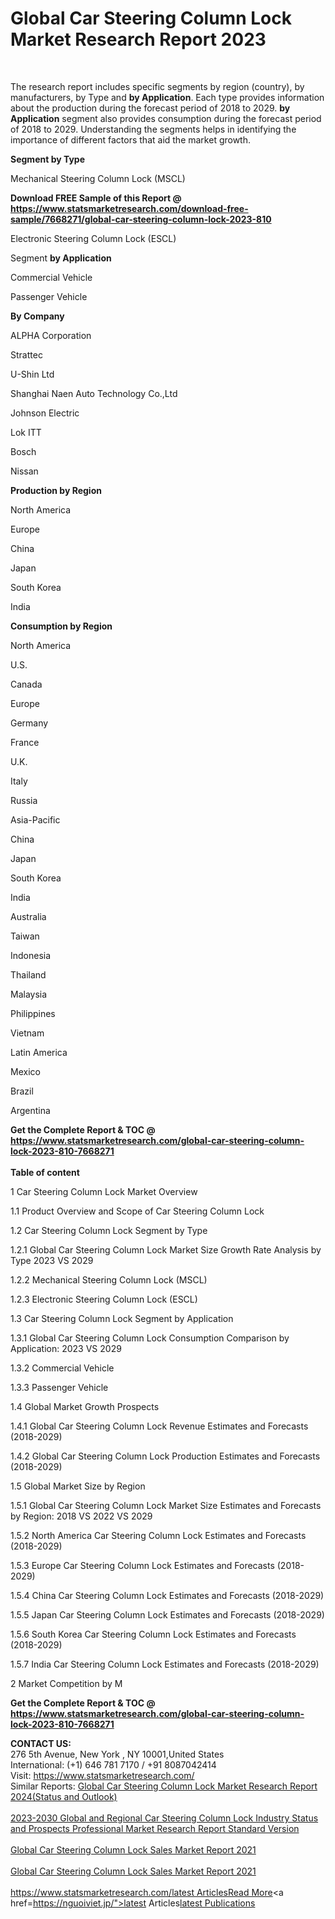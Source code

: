 <h1>Global Car Steering Column Lock Market Research Report 2023</h1><br/><p>The research report includes specific segments by region (country), by manufacturers, by Type and <strong>by Application</strong>. Each type provides information about the production during the forecast period of 2018 to 2029. <strong>by Application</strong> segment also provides consumption during the forecast period of 2018 to 2029. Understanding the segments helps in identifying the importance of different factors that aid the market growth.</p><p><strong>Segment by Type</strong></p><p>Mechanical Steering Column Lock (MSCL)</p><p><strong>Download FREE Sample of this Report @ <a href="https://www.statsmarketresearch.com/download-free-sample/7668271/global-car-steering-column-lock-2023-810">https://www.statsmarketresearch.com/download-free-sample/7668271/global-car-steering-column-lock-2023-810</a></strong></p><p>Electronic Steering Column Lock (ESCL)</p><p>Segment <strong>by Application</strong></p><p>Commercial Vehicle</p><p>Passenger Vehicle</p><p><strong>By Company</strong></p><p>ALPHA Corporation</p><p>Strattec</p><p>U-Shin Ltd</p><p>Shanghai Naen Auto Technology Co.,Ltd</p><p>Johnson Electric</p><p>Lok ITT</p><p>Bosch</p><p>Nissan</p><p><strong>Production by Region</strong></p><p>North America</p><p>Europe</p><p>China</p><p>Japan</p><p>South Korea</p><p>India</p><p><strong>Consumption by Region</strong></p><p>North America</p><p>U.S.</p><p>Canada</p><p>Europe</p><p>Germany</p><p>France</p><p>U.K.</p><p>Italy</p><p>Russia</p><p>Asia-Pacific</p><p>China</p><p>Japan</p><p>South Korea</p><p>India</p><p>Australia</p><p>Taiwan</p><p>Indonesia</p><p>Thailand</p><p>Malaysia</p><p>Philippines</p><p>Vietnam</p><p>Latin America</p><p>Mexico</p><p>Brazil</p><p>Argentina</p><div><b>Get the Complete Report & TOC @ <a href="https://www.statsmarketresearch.com/global-car-steering-column-lock-2023-810-7668271">https://www.statsmarketresearch.com/global-car-steering-column-lock-2023-810-7668271</a></b></div><br><b>Table of content</b><p>1 Car Steering Column Lock Market Overview<br />
 
  1.1 Product Overview and Scope of Car Steering Column Lock<br />
 
  1.2 Car Steering Column Lock Segment by Type<br />
 
  1.2.1 Global Car Steering Column Lock Market Size Growth Rate Analysis by Type 2023 VS 2029<br />
 
  1.2.2 Mechanical Steering Column Lock (MSCL)<br />
 
  1.2.3 Electronic Steering Column Lock (ESCL)<br />
 
  1.3 Car Steering Column Lock Segment by Application<br />
 
  1.3.1 Global Car Steering Column Lock Consumption Comparison by Application: 2023 VS 2029<br />
 
  1.3.2 Commercial Vehicle<br />
 
  1.3.3 Passenger Vehicle<br />
 
  1.4 Global Market Growth Prospects<br />
 
  1.4.1 Global Car Steering Column Lock Revenue Estimates and Forecasts (2018-2029)<br />
 
  1.4.2 Global Car Steering Column Lock Production Estimates and Forecasts (2018-2029)<br />
 
  1.5 Global Market Size by Region<br />
 
  1.5.1 Global Car Steering Column Lock Market Size Estimates and Forecasts by Region: 2018 VS 2022 VS 2029<br />
 
  1.5.2 North America Car Steering Column Lock Estimates and Forecasts (2018-2029)<br />
 
  1.5.3 Europe Car Steering Column Lock Estimates and Forecasts (2018-2029)<br />
 
  1.5.4 China Car Steering Column Lock Estimates and Forecasts (2018-2029)<br />
 
  1.5.5 Japan Car Steering Column Lock Estimates and Forecasts (2018-2029)<br />
 
  1.5.6 South Korea Car Steering Column Lock Estimates and Forecasts (2018-2029)<br />
 
  1.5.7 India Car Steering Column Lock Estimates and Forecasts (2018-2029)<br />
 
 2 Market Competition by M<br><div><b>Get the Complete Report & TOC @ <a href="https://www.statsmarketresearch.com/global-car-steering-column-lock-2023-810-7668271">https://www.statsmarketresearch.com/global-car-steering-column-lock-2023-810-7668271</a></b></div></p> <b>CONTACT US:</b><br>276 5th Avenue, New York , NY 10001,United States<br>International: (+1) 646 781 7170 / +91 8087042414<br>Visit: <a href="https://www.statsmarketresearch.com/">https://www.statsmarketresearch.com/</a><br>Similar Reports: <a href="https://www.statsmarketresearch.com/global-car-steering-column-lock-2023-810-7668271">Global Car Steering Column Lock Market Research Report 2024(Status and Outlook)</a><br/><br/><a href="https://www.statsmarketresearch.com/global-car-steering-column-lock-2023-810-7668271">2023-2030 Global and Regional Car Steering Column Lock Industry Status and Prospects Professional Market Research Report Standard Version</a><br/><br/><a href="https://www.statsmarketresearch.com/global-car-steering-column-lock-2023-810-7668271">Global Car Steering Column Lock Sales Market Report 2021</a><br/><br/><a href="https://www.statsmarketresearch.com/global-car-steering-column-lock-2023-810-7668271">Global Car Steering Column Lock Sales Market Report 2021</a><br/><br/><a href="https://gyeongbokgung.com">https://www.statsmarketresearch.com/</a><a href="https://hallyeomaritime.com">latest Articles</a><a href="https://jingwansa.com">Read More</a><a href=https://nguoiviet.jp/">latest Articles</a><a href="https://www.intelmarketresearch.com/">latest Publications</a>